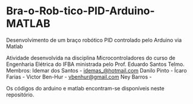 # Bra-o-Rob-tico-PID-Arduino-MATLAB
Desenvolvimento de um braço robótico PID controlado pelo Arduino via Matlab

Atividade desenvolvida na disciplina Microcontroladores do curso de Engenharia Elétrica do IFBA ministrada pelo Prof. Eduardo Santos Telmo.
Membros:
Idemar dos Santos - idemas_@hotmail.com
Danilo Pinto - 
Ícaro Farias -
Victor Ben-Hur - vbenhur@gmail.com
Ney Barros -

Os códigos do arduino e matlab encontram-se disponíveis neste repositório.
